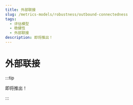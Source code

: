 ```yaml
---
title: 外部联接
slug: /metrics-models/robustness/outbound-connectedness
tags:
  - 评估模型
  - 稳健性
  - 外部联接
description: 即将推出！
---
```


# 外部联接

:::tip

即将推出！

:::